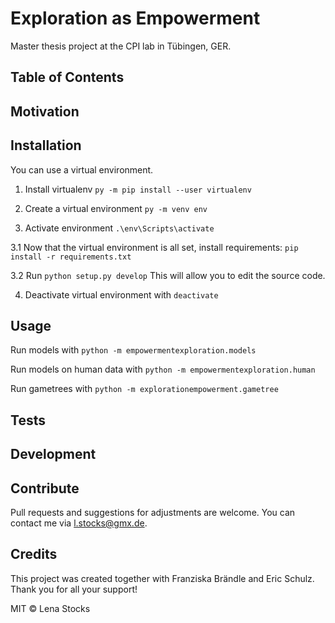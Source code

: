 # Exploration as Empowerment

Master thesis project at the CPI lab in Tübingen, GER.

## Table of Contents

## Motivation

## Installation
You can use a virtual environment.

1. Install virtualenv
`py -m pip install --user virtualenv`

2. Create a virtual environment
`py -m venv env`

3. Activate environment
`.\env\Scripts\activate`

3.1 Now that the virtual environment is all set, install requirements:
`pip install -r requirements.txt`

3.2 Run
`python setup.py develop`
This will allow you to edit the source code.

4. Deactivate virtual environment with
`deactivate`

## Usage
Run models with
`python -m empowermentexploration.models`

Run models on human data with 
`python -m empowermentexploration.human`

Run gametrees with
`python -m explorationempowerment.gametree`

## Tests

## Development

## Contribute
Pull requests and suggestions for adjustments are welcome. You can contact me via l.stocks@gmx.de.

## Credits
This project was created together with Franziska Brändle and Eric Schulz. Thank you for all your support!

MIT © Lena Stocks